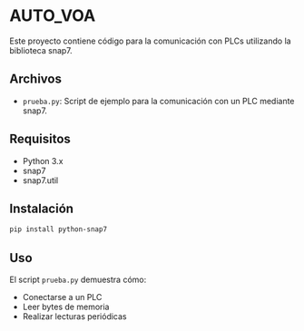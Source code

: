 # AUTO_VOA

Este proyecto contiene código para la comunicación con PLCs utilizando la biblioteca snap7.

## Archivos

- `prueba.py`: Script de ejemplo para la comunicación con un PLC mediante snap7.

## Requisitos

- Python 3.x
- snap7
- snap7.util

## Instalación

```bash
pip install python-snap7
```

## Uso

El script `prueba.py` demuestra cómo:
- Conectarse a un PLC
- Leer bytes de memoria
- Realizar lecturas periódicas 